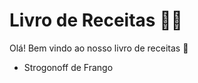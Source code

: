 # Livro de Receitas :woman_cook:

Olá! Bem vindo ao nosso livro de receitas :wave:

* Strogonoff de Frango

